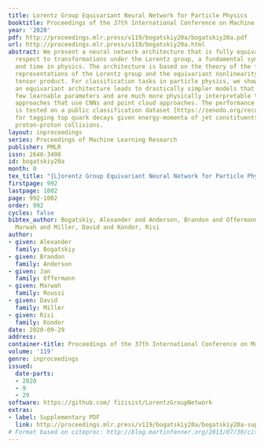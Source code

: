 ```yaml
---
title: Lorentz Group Equivariant Neural Network for Particle Physics
booktitle: Proceedings of the 37th International Conference on Machine Learning
year: '2020'
pdf: http://proceedings.mlr.press/v119/bogatskiy20a/bogatskiy20a.pdf
url: http://proceedings.mlr.press/v119/bogatskiy20a.html
abstract: We present a neural network architecture that is fully equivariant with
  respect to transformations under the Lorentz group, a fundamental symmetry of space
  and time in physics. The architecture is based on the theory of the finite-dimensional
  representations of the Lorentz group and the equivariant nonlinearity involves the
  tensor product. For classification tasks in particle physics, we show that such
  an equivariant architecture leads to drastically simpler models that have relatively
  few learnable parameters and are much more physically interpretable than leading
  approaches that use CNNs and point cloud approaches. The performance of the network
  is tested on a public classification dataset [https://zenodo.org/record/2603256]
  for tagging top quark decays given energy-momenta of jet constituents produced in
  proton-proton collisions.
layout: inproceedings
series: Proceedings of Machine Learning Research
publisher: PMLR
issn: 2640-3498
id: bogatskiy20a
month: 0
tex_title: "{L}orentz Group Equivariant Neural Network for Particle Physics"
firstpage: 992
lastpage: 1002
page: 992-1002
order: 992
cycles: false
bibtex_author: Bogatskiy, Alexander and Anderson, Brandon and Offermann, Jan and Roussi,
  Marwah and Miller, David and Kondor, Risi
author:
- given: Alexander
  family: Bogatskiy
- given: Brandon
  family: Anderson
- given: Jan
  family: Offermann
- given: Marwah
  family: Roussi
- given: David
  family: Miller
- given: Risi
  family: Kondor
date: 2020-09-29
address: 
container-title: Proceedings of the 37th International Conference on Machine Learning
volume: '119'
genre: inproceedings
issued:
  date-parts:
  - 2020
  - 9
  - 29
software: https://github.com/ fizisist/LorentzGroupNetwork
extras:
- label: Supplementary PDF
  link: http://proceedings.mlr.press/v119/bogatskiy20a/bogatskiy20a-supp.pdf
# Format based on citeproc: http://blog.martinfenner.org/2013/07/30/citeproc-yaml-for-bibliographies/
---
```


